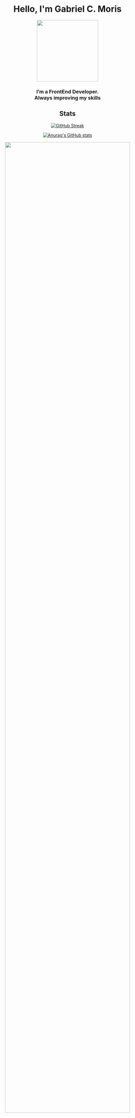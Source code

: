 <h1 align="center">Hello, I'm Gabriel C. Moris</h1>

<div align="center">
<a align="center" href="https://www.gabrielcmoris.com/" target="blank"><img align="center" src="https://onionimageboard.s3.amazonaws.com/portfolio/bust.svg" height="200" /></a><h3 >I’m a FrontEnd Developer.<br/> Always improving my skills</h3>
</div>
<h2 align="center">Stats</h2>

<div align="center">
 
[![GitHub Streak](https://github-readme-streak-stats.herokuapp.com?user=gabrielmoris&theme=tokyonight_duo&date_format=j%20M%5B%20Y%5D&background=ADAAB43C)](https://git.io/streak-stats)
 
 </div>
 
 <div align="center">
 
 [![Anurag's GitHub stats](https://github-readme-stats.vercel.app/api?username=gabrielmoris)](https://github.com/anuraghazra/github-readme-stats)
 
</div>
 
<div align="center">
 
   <img width="90%" src="https://activity-graph.herokuapp.com/graph?username=gabrielmoris&bg_color=ffffff&color=708090&line=24292e&point=24292e&area=true&hide_border=true" />
<!--  ![Contribution](https://activity-graph.herokuapp.com/graph?username=gabrielmoris&bg_color=000000&color=708090&line=24292e&point=24292e&area=true&hide_border=true) -->
 
</div>

<h2 align="center">Languages</h2>
<div align="center">
 
[![Top Langs](https://github-readme-stats.vercel.app/api/top-langs/?username=gabrielmoris)](https://github.com/anuraghazra/github-readme-stats)
 
</div>

<h3 align="center">Find me</h3>
<div align="center">
<a href="https://www.linkedin.com/in/gabrieltrompeta/" target="_blank"><img src="https://cdn-icons.flaticon.com/png/512/3670/premium/3670045.png?token=exp=1646755089~hmac=76cd6d663d6018162f8ea1a8a2844606" height="80" /> </a>      <a href="gabrielcmoris@gmail.com" target="_blank"><img src="https://cdn-icons.flaticon.com/png/512/2504/premium/2504727.png?token=exp=1646755141~hmac=c918934b8e8dcb9504107824c198d740" height="80" /></a>      <a href="https://www.gabrielcmoris.com/" target="_blank"><img src="https://cdn-icons.flaticon.com/png/512/3308/premium/3308395.png?token=exp=1646755222~hmac=5fdf299c0032ce3f8763a96ab400a1c2" height="80" /></a>
</div>
<div align="center">
<br><p align="centre"><b>You are the visitor number:</b></p>  
<p align="center"><img align="center" src="https://profile-counter.glitch.me/{gabrielmoris}/count.svg" /></p> 
<br></div>
<div align="center">
 
 ![Jokes Card](https://readme-jokes.vercel.app/api)
 
 </div>
